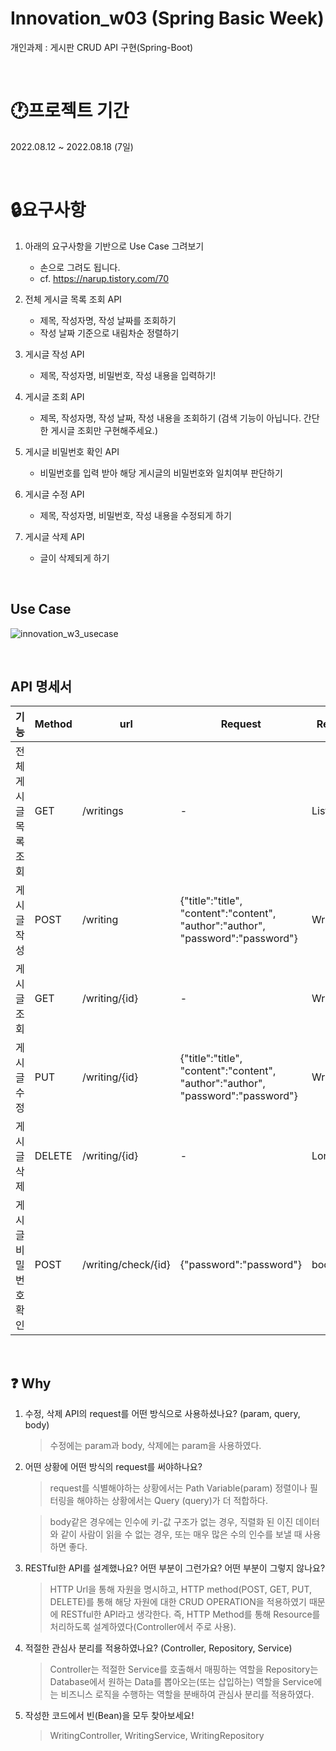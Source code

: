 Innovation_w03 (Spring Basic Week)
==================================
개인과제 : 게시판 CRUD API 구현(Spring-Boot)

<br/>

🕐프로젝트 기간
==================================
2022.08.12 ~ 2022.08.18 (7일)

<br/>

🔒요구사항
==================================
1. 아래의 요구사항을 기반으로 Use Case 그려보기

    + 손으로 그려도 됩니다.
    + cf. https://narup.tistory.com/70
  
2. 전체 게시글 목록 조회 API

    +  제목, 작성자명, 작성 날짜를 조회하기
    +  작성 날짜 기준으로 내림차순 정렬하기

3. 게시글 작성 API

    + 제목, 작성자명, 비밀번호, 작성 내용을 입력하기!

4. 게시글 조회 API

    + 제목, 작성자명, 작성 날짜, 작성 내용을 조회하기 (검색 기능이 아닙니다. 간단한 게시글 조회만 구현해주세요.)

5. 게시글 비밀번호 확인 API

    + 비밀번호를 입력 받아 해당 게시글의 비밀번호와 일치여부 판단하기

6. 게시글 수정 API

    + 제목, 작성자명, 비밀번호, 작성 내용을 수정되게 하기

7. 게시글 삭제 API

    + 글이 삭제되게 하기

<br/>

Use Case
-----------------
![innovation_w3_usecase](https://user-images.githubusercontent.com/48237998/185523420-b5dd9fe0-73bb-49f6-901f-3676acf3dfa7.png)

<br/>

API 명세서
-----------------
| 기능              | Method | url               | Request             | Response             |
|-----------------  |--------|-------------------|---------------------|---------------------|
| 전체 게시글 목록 조회| GET  | /writings          |   -                       | List(Writing) |
| 게시글 작성        | POST  | /writing           | {"title":"title", "content":"content", "author":"author", "password":"password"} | Writing                    |
| 게시글 조회        | GET   | /writing/{id}      |   -                        | Writing        |
| 게시글 수정        | PUT   | /writing/{id}      | {"title":"title", "content":"content", "author":"author", "password":"password"} | Writing                    |
| 게시글 삭제        | DELETE| /writing/{id}      |   -                        | Long id                    |
| 게시글 비밀번호 확인 | POST  | /writing/check/{id}| {"password":"password"}   |  boolean             |

<br/>

❓ **Why**
-----------------
1. 수정, 삭제 API의 request를 어떤 방식으로 사용하셨나요? (param, query, body)

    > 수정에는 param과 body, 삭제에는 param을 사용하였다.

2. 어떤 상황에 어떤 방식의 request를 써야하나요?

    > request를 식별해야하는 상황에서는 Path Variable(param)
    > 정렬이나 필터링을 해야하는 상황에서는 Query (query)가 더 적합하다.
    
    > body같은 경우에는 인수에 키-값 구조가 없는 경우, 직렬화 된 이진 데이터와 같이 사람이 읽을 수 없는 경우, 또는 매우 많은 수의 인수를 보낼 때 사용하면 좋다.

3. RESTful한 API를 설계했나요? 어떤 부분이 그런가요? 어떤 부분이 그렇지 않나요?

    > HTTP Url을 통해 자원을 명시하고, HTTP method(POST, GET, PUT, DELETE)를 통해 해당 자원에 대한 CRUD OPERATION을 적용하였기 때문에 RESTful한 API라고 생각한다.
    > 즉, HTTP Method를 통해 Resource를 처리하도록 설계하였다(Controller에서 주로 사용).

4. 적절한 관심사 분리를 적용하였나요? (Controller, Repository, Service)

    > Controller는 적절한 Service를 호출해서 매핑하는 역할을
    > Repository는 Database에서 원하는 Data를 뽑아오는(또는 삽입하는) 역할을
    > Service에는 비즈니스 로직을 수행하는 역할을 분배하여 관심사 분리를 적용하였다.

5. 작성한 코드에서 빈(Bean)을 모두 찾아보세요!

    > WritingController, WritingService, WritingRepository
